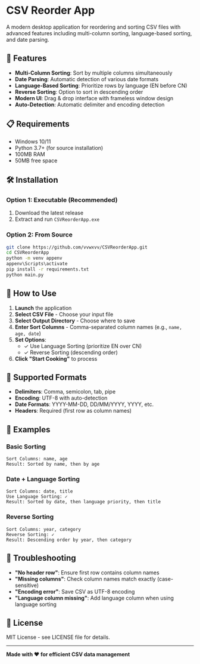 # CSV Reorder App

A modern desktop application for reordering and sorting CSV files with advanced features including multi-column sorting, language-based sorting, and date parsing.

## 🚀 Features

- **Multi-Column Sorting**: Sort by multiple columns simultaneously
- **Date Parsing**: Automatic detection of various date formats
- **Language-Based Sorting**: Prioritize rows by language (EN before CN)
- **Reverse Sorting**: Option to sort in descending order
- **Modern UI**: Drag & drop interface with frameless window design
- **Auto-Detection**: Automatic delimiter and encoding detection

## 📋 Requirements

- Windows 10/11
- Python 3.7+ (for source installation)
- 100MB RAM
- 50MB free space

## 🛠️ Installation

### Option 1: Executable (Recommended)

1. Download the latest release
2. Extract and run `CSVReorderApp.exe`

### Option 2: From Source

```bash
git clone https://github.com/vvwxvv/CSVReorderApp.git
cd CSVReorderApp
python -m venv appenv
appenv\Scripts\activate
pip install -r requirements.txt
python main.py
```

## 🎯 How to Use

1. **Launch** the application
2. **Select CSV File** - Choose your input file
3. **Select Output Directory** - Choose where to save
4. **Enter Sort Columns** - Comma-separated column names (e.g., `name, age, date`)
5. **Set Options**:
   - ✓ Use Language Sorting (prioritize EN over CN)
   - ✓ Reverse Sorting (descending order)
6. **Click "Start Cooking"** to process

## 📁 Supported Formats

- **Delimiters**: Comma, semicolon, tab, pipe
- **Encoding**: UTF-8 with auto-detection
- **Date Formats**: YYYY-MM-DD, DD/MM/YYYY, YYYY, etc.
- **Headers**: Required (first row as column names)

## 🔧 Examples

### Basic Sorting

```
Sort Columns: name, age
Result: Sorted by name, then by age
```

### Date + Language Sorting
```
Sort Columns: date, title
Use Language Sorting: ✓
Result: Sorted by date, then language priority, then title
```

### Reverse Sorting

```
Sort Columns: year, category
Reverse Sorting: ✓
Result: Descending order by year, then category
```

## 🐛 Troubleshooting

- **"No header row"**: Ensure first row contains column names
- **"Missing columns"**: Check column names match exactly (case-sensitive)
- **"Encoding error"**: Save CSV as UTF-8 encoding
- **"Language column missing"**: Add language column when using language sorting

## 📄 License

MIT License - see LICENSE file for details.

---

**Made with ❤️ for efficient CSV data management** 
